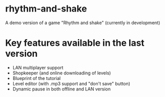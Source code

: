 # rhythm-and-shake
 A demo version of a game "Rhythm and shake" (currently in development)

# Key features available in the last version

* LAN multiplayer support
* Shopkeeper (and online downloading of levels)
* Blueprint of the tutorial
* Level editor (with .mp3 support and "don't save" button)
* Dynamic pause in both offline and LAN version
